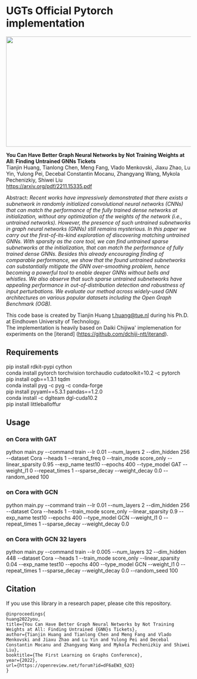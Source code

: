# UGTs Official Pytorch implementation

<img src="https://github.com/TienjinHuang/UGTs-LoG/blob/main/all_sparsity.png" width="800" height="300">

**You Can Have Better Graph Neural Networks by Not Training Weights at All: Finding Untrained GNNs Tickets**<br>
Tianjin Huang, Tianlong Chen, Meng Fang, Vlado Menkovski, Jiaxu Zhao, Lu Yin, Yulong Pei, Decebal Constantin Mocanu, Zhangyang Wang, Mykola Pechenizkiy, Shiwei Liu<br>
https://arxiv.org/pdf/2211.15335.pdf<br>

Abstract: *Recent works have impressively demonstrated that there exists a subnetwork in randomly initialized convolutional neural networks (CNNs) that can match the performance of the fully trained dense networks at initialization, without any optimization of the weights of the network (i.e., untrained networks). However, the presence of such untrained subnetworks in graph neural networks (GNNs) still remains mysterious. In this paper we carry out the first-of-its-kind exploration of discovering matching untrained GNNs. With sparsity as the core tool, we can find untrained sparse subnetworks at the initialization, that can match the performance of fully trained dense GNNs. Besides this already encouraging finding of comparable performance, we show that the found untrained subnetworks can substantially mitigate the GNN over-smoothing problem, hence becoming a powerful tool to enable deeper GNNs without bells and whistles. We also observe that such sparse untrained subnetworks have appealing performance in out-of-distribution detection and robustness of input perturbations. We evaluate our method across widely-used GNN architectures on various popular datasets including the Open Graph Benchmark (OGB).*

This code base is created by Tianjin Huang [t.huang@tue.nl](mailto:t.huang@tue.nl) during his Ph.D. at Eindhoven University of Technology.<br>
The implementation is heavily based on Daiki Chijiwa' implemenation for experiments on the [iterand] (https://github.com/dchiji-ntt/iterand).


## Requirements

pip install rdkit-pypi cython<br>
conda install pytorch torchvision torchaudio cudatoolkit=10.2 -c pytorch<br>
pip install ogb==1.3.1 tqdm<br>
conda install pyg -c pyg -c conda-forge<br>
pip install pyyaml==5.3.1 pandas==1.2.0<br>
conda install -c dglteam dgl-cuda10.2<br>
pip install littleballoffur<br>

## Usage

### on Cora with GAT

python main.py --command train  --lr 0.01 --num_layers 2 --dim_hidden 256 --dataset Cora --heads 1 --rerand_freq 0 --train_mode score_only --linear_sparsity 0.95 --exp_name test10  --epochs 400  --type_model GAT  --weight_l1 0  --repeat_times 1 --sparse_decay --weight_decay 0.0 --random_seed 100

### on Cora with GCN

python main.py --command train  --lr 0.01 --num_layers 2 --dim_hidden 256 --dataset Cora --heads 1  --train_mode score_only --linear_sparsity 0.9  --exp_name test10  --epochs 400  --type_model GCN  --weight_l1 0  --repeat_times 1 --sparse_decay --weight_decay 0.0 

### on Cora with GCN 32 layers

python main.py --command train  --lr 0.005 --num_layers 32 --dim_hidden 448 --dataset Cora --heads 1  --train_mode score_only --linear_sparsity 0.04  --exp_name test10  --epochs 400  --type_model GCN  --weight_l1 0  --repeat_times 1 --sparse_decay --weight_decay 0.0 --random_seed 100



## Citation
If you use this library in a research paper, please cite this repository.
```
@inproceedings{
huang2022you,
title={You Can Have Better Graph Neural Networks by Not Training Weights at All: Finding Untrained {GNN}s Tickets},
author={Tianjin Huang and Tianlong Chen and Meng Fang and Vlado Menkovski and Jiaxu Zhao and Lu Yin and Yulong Pei and Decebal Constantin Mocanu and Zhangyang Wang and Mykola Pechenizkiy and Shiwei Liu},
booktitle={The First Learning on Graphs Conference},
year={2022},
url={https://openreview.net/forum?id=dF6aEW3_62O}
}
